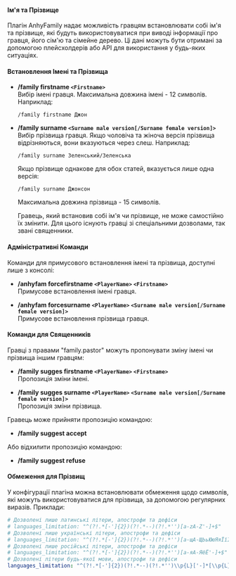 #### Ім'я та Прізвище
Плагін AnhyFamily надає можливість гравцям встановлювати собі ім'я та прізвище, які будуть використовуватися при виводі інформації про гравця, його сім'ю та сімейне дерево. Ці дані можуть бути отримані за допомогою плейсхолдерів або API для використання у будь-яких ситуаціях.

#### Встановлення Імені та Прізвища

- **/family firstname `<Firstname>`**  
  Вибір імені гравця. Максимальна довжина імені - 12 символів. Наприклад:
  ```
  /family firstname Джон
  ```

- **/family surname `<Surname male version[/Surname female version]>`**  
  Вибір прізвища гравця. Якщо чоловіча та жіноча версія прізвища відрізняються, вони вказуються через слеш. Наприклад:
  ```
  /family surname Зеленський/Зеленська
  ```
  Якщо прізвище однакове для обох статей, вказується лише одна версія:
  ```
  /family surname Джонсон
  ```
  Максимальна довжина прізвища - 15 символів.

  Гравець, який встановив собі ім'я чи прізвище, не може самостійно їх змінити. Для цього існують гравці зі спеціальними дозволами, так звані священники.

#### Адміністративні Команди

Команди для примусового встановлення імені та прізвища, доступні лише з консолі:

- **/anhyfam forcefirstname `<PlayerName>` `<Firstname>`**  
  Примусове встановлення імені гравця.

- **/anhyfam forcesurname `<PlayerName>` `<Surname male version[/Surname female version]>`**  
  Примусове встановлення прізвища гравця.

#### Команди для Священників

Гравці з правами "family.pastor" можуть пропонувати зміну імені чи прізвища іншим гравцям:

- **/family sugges firstname `<PlayerName>` `<Firstname>`**  
  Пропозиція зміни імені.

- **/family sugges surname `<PlayerName>` `<Surname male version[/Surname female version]>`**  
  Пропозиція зміни прізвища.

Гравець може прийняти пропозицію командою:
- **/family suggest accept**

Або відхилити пропозицію командою:
- **/family suggest refuse**

#### Обмеження для Прізвищ

У конфігурації плагіна можна встановлювати обмеження щодо символів, які можуть використовуватися для прізвища, за допомогою регулярних виразів. Приклади:

```yaml
# Дозволені лише латинські літери, апострофи та дефіси
# languages_limitation: "^(?!.*[-']{2})(?!.*--)(?!.*'')[a-zA-Z'-]+$"
# Дозволені лише українські літери, апострофи та дефіси
# languages_limitation: "^(?!.*[-']{2})(?!.*--)(?!.*'')[а-щА-ЩЬьЮюЯяЇїІіЄєҐґ'-]+$"
# Дозволені лише російські літери, апострофи та дефіси
# languages_limitation: "^(?!.*[-']{2})(?!.*--)(?!.*'')[а-яА-ЯёЁ'-]+$"
# Дозволені літери будь-якої мови, апострофи та дефіси
languages_limitation: "^(?!.*[-']{2})(?!.*--)(?!.*'')\\p{L}['-]*[\\p{L}]+$"
```


